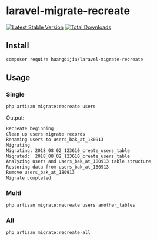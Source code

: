 # laravel-migrate-recreate

[![Latest Stable Version](https://poser.pugx.org/huangdijia/laravel-migrate-recreate/version.png)](https://packagist.org/packages/huangdijia/laravel-migrate-recreate)
[![Total Downloads](https://poser.pugx.org/huangdijia/laravel-migrate-recreate/d/total.png)](https://packagist.org/packages/huangdijia/laravel-migrate-recreate)

## Install

~~~bash
composer require huangdijia/laravel-migrate-recreate
~~~

## Usage

### Single

~~~php
php artisan migrate:recreate users
~~~

Output:

~~~bash
Recreate beginning
Clean up users migrate records
Renaming users to users_bak_at_180913
Migrating
Migrating: 2018_08_02_123610_create_users_table
Migrated:  2018_08_02_123610_create_users_table
Analyzing users and users_bak_at_180913 table structure
Restoring data from users_bak_at_180913
Remove users_bak_at_180913
Migrate completed
~~~

### Multi

~~~php
php artisan migrate:recreate users another_tables
~~~

### All

~~~php
php artisan migrate:recreate-all
~~~